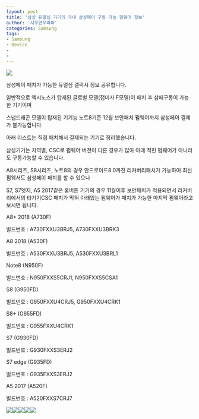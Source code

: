 ```yaml
---
layout: post
title: '삼성 듀얼심 기기의 국내 삼성페이 구동 가능 펌웨어 정보'
author: '시우연우파파'
categories: Samsung
tags:
- Samsung
- Device
-
-
---
```



<script> location.href='https://cafe.naver.com/develoid/847699' ; </script>

<p><img src="https://dthumb-phinf.pstatic.net/?src=%22https%3A%2F%2Fcafeptthumb-phinf.pstatic.net%2FMjAxNzEyMzFfMTg3%2FMDAxNTE0NzI0Mzk3NDM2.EjYQ-bdiG3LKFHRn75mQ7eBBKhVM5uj38GOVJgD1fykg.k0_RT99TaGnkWmNJGXAcRQJSpMijrzTByQNphac_hqEg.PNG.searphiel9%2F%25EA%25B2%258C%25EC%258B%259C%25EA%25B8%2580_%25EC%259E%2591%25EC%2584%25B1_%25EC%25A0%2584_%25EA%25BC%25AD_%25EC%259D%25BD%25EC%2596%25B4%25EC%25A3%25BC%25EC%2584%25B8%25EC%259A%2594_%2528IT_%25EC%2586%258C%25ED%2586%25B5_%25EA%25B2%258C%25EC%258B%259C%25ED%258C%2590.png%3Ftype%3Dw740%22&amp;type=cafe_wa740"></p>
<p>삼성페이 패치가 가능한 듀얼심 갤럭시 정보 공유합니다.</p>
<p>일반적으로 엑시노스가 탑재된 글로벌 모델(접미사 F모델)이 패치 후 삼페구동이 가능한 기기이며</p>
<p>스냅드래곤 모델이 탑재된 기기능 노트8기준 12월 보안패치 펌웨어까지 삼성페이 결제가 불가능합니다.</p>
<p>아래 리스트는&nbsp;직접 패치해서 결제되는 기기로 정리했습니다.</p>
<p>삼성기기는 지역별, CSC로 펌웨어 버전이 다른 경우가 많아 아래 적힌 펌웨어가 아니라도 구동가능할 수 있습니다.</p>
<p>A8시리즈, S8시리즈, 노트8의 경우 안드로이드8.0까진 리커버리패치가 가능하여 최신펌웨서도 삼성페이 패치를 할 수 있으나&nbsp;</p>
<p>S7, S7엣지, A5 2017같은 홈버튼 기기의 경우&nbsp;11월이후 보안패치가 적용되면서 리커버리에서의 타기기CSC 패치가 막혀 아래있는 펌웨어가 패치가 가능한 마지막 펌웨어라고 보시면 됨니다.</p>
A8+ 2018 (A730F)<p>빌드번호 : A730FXXU3BRJ5, A730FXXU3BRK3</p>
<p>A8 2018 (A530F)</p>
<p>빌드번호 :&nbsp;A530FXXU3BRJ5, A530FXXU3BRL1</p>
<p>Note8 (N950F)</p>
<p>빌드번호 : N950FXXS5CRJ1, N950FXXS5CSA1</p>
<p>S8 (G950FD)</p>
<p>빌드번호 : G950FXXU4CRJ5, G950FXXU4CRK1</p>
<p>S8+ (G955FD)</p>
<p>빌드번호 : G955FXXU4CRK1</p>
<p>S7 (G930FD)</p>
<p>빌드번호 : G930FXXS3ERJ2</p>
<p>S7 edge (G935FD)</p>
<p>빌드번호 : G935FXXS3ERJ2</p>
<p>A5 2017 (A520F)&nbsp;</p>
<p>빌드번호 : A520FXXS7CRJ7</p>
<p><img src="https://cafeptthumb-phinf.pstatic.net/MjAxOTAxMzFfMjMg/MDAxNTQ4OTAxMzgzNTgy.Clstm9fEOzQWZq670yvWD3zTXKkU9us1jccecrTm6_Ug.fAQ9ZgtPK8WaaHYKpPA2S8LpOdC0NmmlOGn8YsD_JtEg.JPEG.fantasyrock/99F7D9485C523BA725.jpg?type=w740"><img src="https://cafeptthumb-phinf.pstatic.net/MjAxOTAxMzFfMTMy/MDAxNTQ4OTAxMzgzOTE0.GHnzgXxxKuKQn5Bv7Mtj4P5TVbIJuGk1PDBZKYEB0Vkg.egRh4s90XJ_c_a9lBaLrYBS6kmMwpOpEdfkuehRZEccg.JPEG.fantasyrock/99FA40335C467E4E1A.jpg?type=w740"><img src="https://cafeptthumb-phinf.pstatic.net/MjAxOTAxMzFfMjIx/MDAxNTQ4OTAxMzg0MjI4.ibVfSEkB02LQlCDKP03VcWOGWF_gV0li63woTmf_OEMg.HWWNSm0Ej_DHuq7QyinD_6-ehOJc0B-GhO6nYX9qNscg.JPEG.fantasyrock/99607F485BEFEF923A.jpg?type=w740"><img src="https://cafeptthumb-phinf.pstatic.net/MjAxOTAxMzFfMjA3/MDAxNTQ4OTAxMzg0NTM5.5xiyAiVQ1ONBcfPFlUJcfkUqDenhpsmnN417JVSwHnAg.qwqxVU0Aw6SS_FJAFPy-kAWW3-EGgMSBKtrps0uNy7Yg.JPEG.fantasyrock/20190129_111459.jpg?type=w740"><img src="https://cafeptthumb-phinf.pstatic.net/MjAxOTAxMzFfMjcz/MDAxNTQ4OTAxMzg0ODcz.e4oYLugK_gfm6nWZXv-P5QaAspnKoLbra0iBNQlqhYEg.jh_mkSrLZqULCkPcALfwW4SyBUGN09H7_M4eRN65C78g.JPEG.fantasyrock/20190129_182017.jpg?type=w740"></p>
<p>
